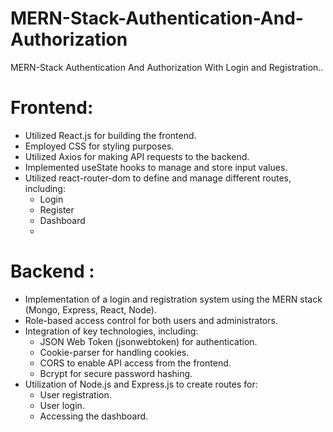 # MERN-Stack-Authentication-And-Authorization
MERN-Stack Authentication And Authorization With Login and Registration..

# Frontend:
- Utilized React.js for building the frontend.
- Employed CSS for styling purposes.
- Utilized Axios for making API requests to the backend.
- Implemented useState hooks to manage and store input values.
- Utilized react-router-dom to define and manage different routes, including:
  - Login
  - Register
  - Dashboard
  - 
# Backend :
- Implementation of a login and registration system using the MERN stack (Mongo, Express, React, Node).
- Role-based access control for both users and administrators.
- Integration of key technologies, including:
  - JSON Web Token (jsonwebtoken) for authentication.
  - Cookie-parser for handling cookies.
  - CORS to enable API access from the frontend.
  - Bcrypt for secure password hashing.
- Utilization of Node.js and Express.js to create routes for:
  - User registration.
  - User login.
  - Accessing the dashboard.


  


